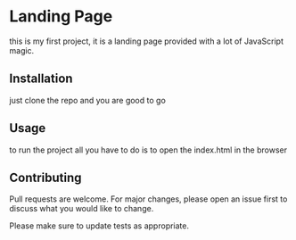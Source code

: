 # Landing Page

this is my first project, it is a landing page provided with a lot of JavaScript magic.
## Installation
just clone the repo and you are good to go

## Usage
to run the project all you have to do is to open the index.html in the browser

## Contributing
Pull requests are welcome. For major changes, please open an issue first to discuss what you would like to change.

Please make sure to update tests as appropriate.
